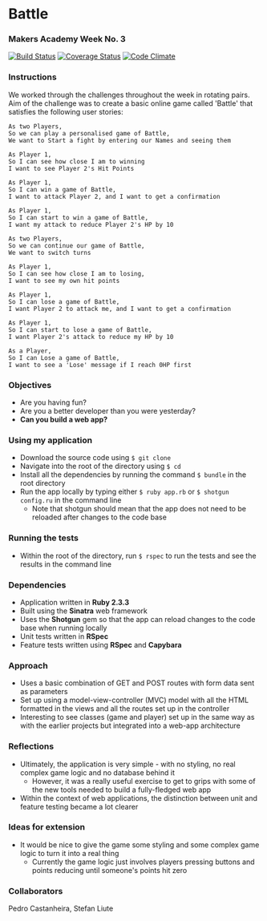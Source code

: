 # Battle
### Makers Academy Week No. 3

[![Build Status](https://travis-ci.org/KatHicks/battle.svg?branch=master)](https://travis-ci.org/KatHicks/battle) [![Coverage Status](https://coveralls.io/repos/github/KatHicks/battle/badge.svg?branch=master)](https://coveralls.io/github/KatHicks/battle?branch=master) [![Code Climate](https://codeclimate.com/github/KatHicks/battle/badges/gpa.svg)](https://codeclimate.com/github/KatHicks/battle)

### Instructions

We worked through the challenges throughout the week in rotating pairs. Aim of the challenge was to create a basic online game called 'Battle' that satisfies the following user stories:

```
As two Players,
So we can play a personalised game of Battle,
We want to Start a fight by entering our Names and seeing them

As Player 1,
So I can see how close I am to winning
I want to see Player 2's Hit Points

As Player 1,
So I can win a game of Battle,
I want to attack Player 2, and I want to get a confirmation

As Player 1,
So I can start to win a game of Battle,
I want my attack to reduce Player 2's HP by 10

As two Players,
So we can continue our game of Battle,
We want to switch turns

As Player 1,
So I can see how close I am to losing,
I want to see my own hit points

As Player 1,
So I can lose a game of Battle,
I want Player 2 to attack me, and I want to get a confirmation

As Player 1,
So I can start to lose a game of Battle,
I want Player 2's attack to reduce my HP by 10

As a Player,
So I can Lose a game of Battle,
I want to see a 'Lose' message if I reach 0HP first
```

### Objectives

* Are you having fun?
* Are you a better developer than you were yesterday?
* **Can you build a web app?**

### Using my application

* Download the source code using `$ git clone`
* Navigate into the root of the directory using `$ cd`
* Install all the dependencies by running the command `$ bundle` in the root directory
* Run the app locally by typing either `$ ruby app.rb` or `$ shotgun config.ru` in the command line
  * Note that shotgun should mean that the app does not need to be reloaded after changes to the code base

### Running the tests

* Within the root of the directory, run `$ rspec` to run the tests and see the results in the command line

### Dependencies

* Application written in **Ruby 2.3.3**
* Built using the **Sinatra** web framework
* Uses the **Shotgun** gem so that the app can reload changes to the code base when running locally
* Unit tests written in **RSpec**
* Feature tests written using **RSpec** and **Capybara**

### Approach

* Uses a basic combination of GET and POST routes with form data sent as parameters
* Set up using a model-view-controller (MVC) model with all the HTML formatted in the views and all the routes set up in the controller
* Interesting to see classes (game and player) set up in the same way as with the earlier projects but integrated into a web-app architecture

### Reflections

* Ultimately, the application is very simple - with no styling, no real complex game logic and no database behind it
  * However, it was a really useful exercise to get to grips with some of the new tools needed to build a fully-fledged web app
* Within the context of web applications, the distinction between unit and feature testing became a lot clearer

### Ideas for extension

* It would be nice to give the game some styling and some complex game logic to turn it into a real thing
  * Currently the game logic just involves players pressing buttons and points reducing until someone's points hit zero

### Collaborators

Pedro Castanheira, Stefan Liute
